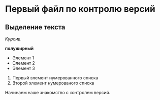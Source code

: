 # Первый файл по контролю версий 


## Выделение текста 

*Курсив.* 

**полужирный**

* Элемент 1 
* Элемент 2
* Элемент 3 

1. Первый элемент нумерованного списка
2. Второй элемент нумерованого списка

Начинаем наше знакомство с контролем версий.
